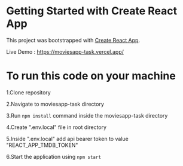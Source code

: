 # Getting Started with Create React App

This project was bootstrapped with [Create React App](https://github.com/facebook/create-react-app).


Live Demo : https://moviesapp-task.vercel.app/

# To run this code on your machine

1.Clone  repository

2.Navigate to moviesapp-task directory

3.Run `npm install` command inside the moviesapp-task directory

4.Create ".env.local" file in root directory

5.Inside ".env.local" add api bearer token to value "REACT_APP_TMDB_TOKEN"

6.Start the application using `npm start`

